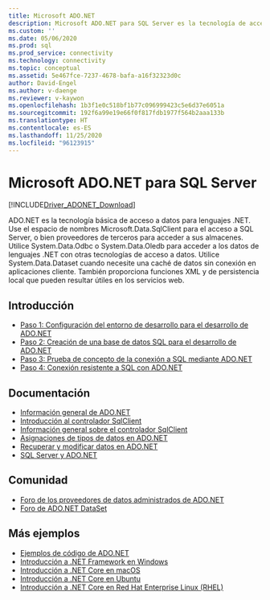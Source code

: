 ```yaml
---
title: Microsoft ADO.NET
description: Microsoft ADO.NET para SQL Server es la tecnología de acceso a datos principal para lenguajes .NET. Use el espacio de nombres Microsoft.Data.SqlClient para acceder a SQL Server.
ms.custom: ''
ms.date: 05/06/2020
ms.prod: sql
ms.prod_service: connectivity
ms.technology: connectivity
ms.topic: conceptual
ms.assetid: 5e467fce-7237-4678-bafa-a16f32323d0c
author: David-Engel
ms.author: v-daenge
ms.reviewer: v-kaywon
ms.openlocfilehash: 1b3f1e0c518bf1b77c096999423c5e6d37e6051a
ms.sourcegitcommit: 192f6a99e19e66f0f817fdb1977f564b2aaa133b
ms.translationtype: HT
ms.contentlocale: es-ES
ms.lasthandoff: 11/25/2020
ms.locfileid: "96123915"
---
```

# <a name="microsoft-adonet-for-sql-server"></a>Microsoft ADO.NET para SQL Server

[!INCLUDE[Driver_ADONET_Download](../../includes/driver_adonet_download.md)]

ADO.NET es la tecnología básica de acceso a datos para lenguajes .NET. Use el espacio de nombres Microsoft.Data.SqlClient para el acceso a SQL Server, o bien proveedores de terceros para acceder a sus almacenes. Utilice System.Data.Odbc o System.Data.Oledb para acceder a los datos de lenguajes .NET con otras tecnologías de acceso a datos. Utilice System.Data.Dataset cuando necesite una caché de datos sin conexión en aplicaciones cliente. También proporciona funciones XML y de persistencia local que pueden resultar útiles en los servicios web.

## <a name="getting-started"></a>Introducción
* [Paso 1: Configuración del entorno de desarrollo para el desarrollo de ADO.NET](step-1-configure-development-environment-ado-net-development.md)
* [Paso 2: Creación de una base de datos SQL para el desarrollo de ADO.NET](step-2-create-sql-database-ado-net-development.md)
* [Paso 3: Prueba de concepto de la conexión a SQL mediante ADO.NET](step-3-connect-sql-ado-net.md)
* [Paso 4: Conexión resistente a SQL con ADO.NET](step-4-connect-resiliently-sql-ado-net.md)

## <a name="documentation"></a>Documentación
* [Información general de ADO.NET](/dotnet/framework/data/adonet/)
* [Introducción al controlador SqlClient](get-started-sqlclient-driver.md)  
* [Información general sobre el controlador SqlClient](overview-sqlclient-driver.md)  
* [Asignaciones de tipos de datos en ADO.NET](data-type-mappings-ado-net.md)
* [Recuperar y modificar datos en ADO.NET](retrieving-modifying-data.md)
* [SQL Server y ADO.NET](./sql/index.md)

## <a name="community"></a>Comunidad
* [Foro de los proveedores de datos administrados de ADO.NET](https://social.msdn.microsoft.com/Forums/home?forum=adodotnetdataproviders)
* [Foro de ADO.NET DataSet](https://social.msdn.microsoft.com/Forums/home?forum=adodotnetdataset)

## <a name="more-samples"></a>Más ejemplos
* [Ejemplos de código de ADO.NET](/dotnet/framework/data/adonet/ado-net-code-examples)
* [Introducción a .NET Framework en Windows](https://www.microsoft.com/sql-server/developer-get-started/csharp/win/)
* [Introducción a .NET Core en macOS](https://www.microsoft.com/sql-server/developer-get-started/csharp/macos/)
* [Introducción a .NET Core en Ubuntu](https://www.microsoft.com/sql-server/developer-get-started/csharp/ubuntu/)
* [Introducción a .NET Core en Red Hat Enterprise Linux (RHEL)](https://www.microsoft.com/sql-server/developer-get-started/csharp/rhel/)

